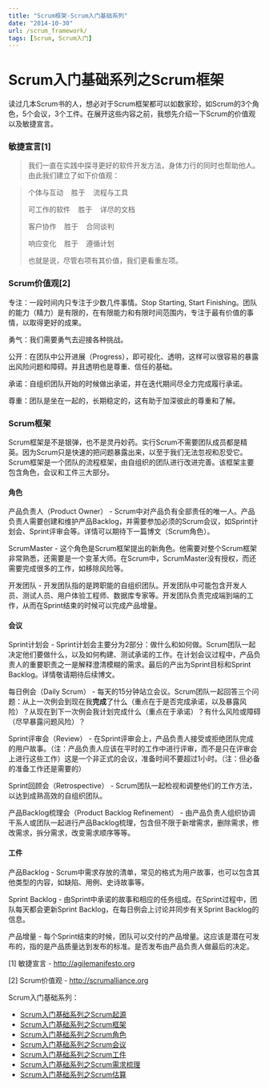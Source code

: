 ```yaml
---
title: "Scrum框架-Scrum入门基础系列"
date: "2014-10-30"
url: /scrum_framework/
tags: [Scrum, Scrum入门]
---
```


# Scrum入门基础系列之Scrum框架

读过几本Scrum书的人，想必对于Scrum框架都可以如数家珍，如Scrum的3个角色，5个会议，3个工件。在展开这些内容之前，我想先介绍一下Scrum的价值观以及敏捷宣言。

### 敏捷宣言\[1\]

> 我们一直在实践中探寻更好的软件开发方法，身体力行的同时也帮助他人。由此我们建立了如下价值观：

> 个体与互动    胜于    流程与工具
> 
> 可工作的软件    胜于    详尽的文档
> 
> 客户协作    胜于    合同谈判
> 
> 响应变化    胜于    遵循计划
> 
> 也就是说，尽管右项有其价值，我们更看重左项。

### Scrum价值观\[2\]

专注：一段时间内只专注于少数几件事情。Stop Starting, Start Finishing。团队的能力（精力）是有限的，在有限能力和有限时间范围内，专注于最有价值的事情，以取得更好的成果。

勇气：我们需要勇气去迎接各种挑战。

公开：在团队中公开进展（Progress），即可视化、透明，这样可以很容易的暴露出风险问题和障碍。并且透明也是尊重、信任的基础。

承诺：自组织团队开始的时候做出承诺，并在迭代期间尽全力完成履行承诺。

尊重：团队是坐在一起的，长期稳定的，这有助于加深彼此的尊重和了解。

### Scrum框架

Scrum框架是不是银弹，也不是灵丹妙药。实行Scrum不需要团队成员都是精英。因为Scrum只是快速的把问题暴露出来，以至于我们无法忽视和忍受它。Scrum框架是一个团队的流程框架，由自组织的团队进行改进完善。该框架主要包含角色，会议和工件三大部分。

#### 角色

产品负责人（Product Owner） - Scrum中对产品负有全部责任的唯一人。产品负责人需要创建和维护产品Backlog，并需要参加必须的Scrum会议，如Sprint计划会、Sprint评审会等。详情可以期待下一篇博文（Scrum角色）。

ScrumMaster - 这个角色是Scrum框架提出的新角色。他需要对整个Scrum框架非常熟悉，还需要是一个变革大师。在Scrum中，ScrumMaster没有授权，而还需要完成很多的工作，如移除风险等。

开发团队 - 开发团队指的是跨职能的自组织团队。开发团队中可能包含开发人员、测试人员、用户体验工程师、数据库专家等。开发团队负责完成端到端的工作，从而在Sprint结束的时候可以完成产品增量。

#### 会议

Sprint计划会 - Sprint计划会主要分为2部分：做什么和如何做。Scrum团队一起决定他们要做什么，以及如何构建、测试承诺的工作。在计划会议过程中，产品负责人的重要职责之一是解释澄清模糊的需求。最后的产出为Sprint目标和Sprint Backlog。详情敬请期待后续博文。

每日例会（Daily Scrum） - 每天的15分钟站立会议。Scrum团队一起回答三个问题：从上一次例会到现在我**完成**了什么（重点在于是否完成承诺，以及暴露风险）？从现在到下一次例会我计划完成什么（重点在于承诺）？有什么风险或障碍（尽早暴露问题风险）？

Sprint评审会（Review） - 在Sprint评审会上，产品负责人接受或拒绝团队完成的用户故事。（注：产品负责人应该在平时的工作中进行评审，而不是只在评审会上进行这些工作）这是一个非正式的会议，准备时间不要超过1小时。（注：但必备的准备工作还是需要的）

Sprint回顾会（Retrospective） - Scrum团队一起检视和调整他们的工作方法，以达到成熟高效的自组织团队。

产品Backlog梳理会（Product Backlog Refinement） - 由产品负责人组织协调干系人或团队一起进行产品Backlog梳理，包含但不限于新增需求，删除需求，修改需求，拆分需求，改变需求顺序等等。

#### 工件

产品Backlog - Scrum中需求存放的清单，常见的格式为用户故事，也可以包含其他类型的内容，如缺陷、用例、史诗故事等。

Sprint Backlog - 由Sprint中承诺的故事和相应的任务组成。在Sprint过程中，团队每天都会更新Sprint Backlog，在每日例会上讨论并同步有关Sprint Backlog的信息。

产品增量 - 每个Sprint结束的时候，团队可以交付的产品增量。这应该是潜在可发布的，指的是产品质量达到发布的标准。是否发布由产品负责人做最后的决定。

\[1\] 敏捷宣言 - http://agilemanifesto.org

\[2\] Scrum价值观 - http://scrumalliance.org

Scrum入门基础系列：

- [Scrum入门基础系列之Scrum起源](/scrum_history/)
- [Scrum入门基础系列之Scrum框架](/scrum_framework/)
- [Scrum入门基础系列之Scrum角色](/scrum_role/)
- [Scrum入门基础系列之Scrum会议](/scrum_meeting/)
- [Scrum入门基础系列之Scrum工件](/scrum_foundation_artifact/)
- [Scrum入门基础系列之Scrum需求梳理](/scrum_product_backlog_refinement/)
- [Scrum入门基础系列之Scrum估算](/estimation_in_scrum/)
